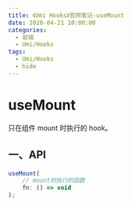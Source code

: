 ```yaml
---
title: 《Umi Hooks》官网笔记-useMount
date: 2020-04-21 10:00:00
categories:
  - 前端
  - Umi/Hooks
tags:
  - Umi/Hooks
  - hide
---
```

# useMount

只在组件 mount 时执行的 hook。

## 一、API

```js
useMount(
    // mount时执行的函数
    fn: () => void
);
```

